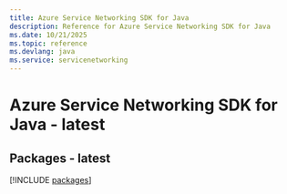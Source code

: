 ```yaml
---
title: Azure Service Networking SDK for Java
description: Reference for Azure Service Networking SDK for Java
ms.date: 10/21/2025
ms.topic: reference
ms.devlang: java
ms.service: servicenetworking
---
```

# Azure Service Networking SDK for Java - latest
## Packages - latest
[!INCLUDE [packages](service-networking-index.md)]